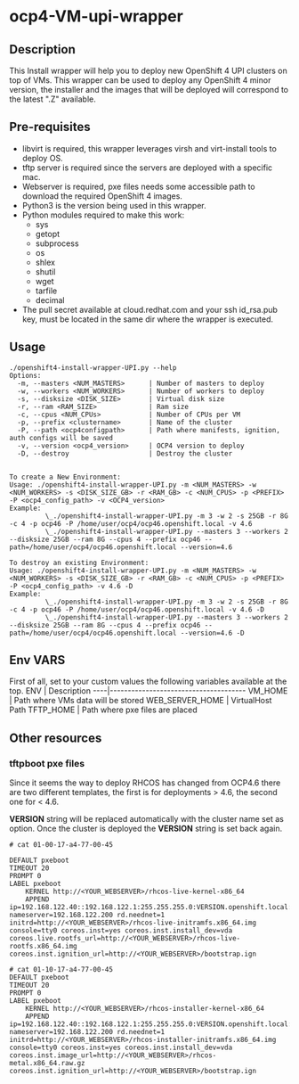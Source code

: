 # ocp4-VM-upi-wrapper

## Description
This Install wrapper will help you to deploy new OpenShift 4 UPI clusters on top of VMs.
This wrapper can be used to deploy any OpenShift 4 minor version, the installer and the images that will be deployed will correspond to the latest ".Z" available.

## Pre-requisites
* libvirt is required, this wrapper leverages virsh and virt-install tools to deploy OS.
* tftp server is required since the servers are deployed with a specific mac.
* Webserver is required, pxe files needs some accessible path to download the required OpenShift 4 images.
* Python3 is the version being used in this wrapper.
* Python modules required to make this work:
  * sys
  * getopt
  * subprocess
  * os
  * shlex
  * shutil
  * wget
  * tarfile
  * decimal
* The pull secret available at cloud.redhat.com and your ssh id_rsa.pub key, must be located in the same dir where the wrapper is executed.

## Usage
```
./openshift4-install-wrapper-UPI.py --help
Options:
  -m, --masters <NUM_MASTERS>      | Number of masters to deploy
  -w, --workers <NUM_WORKERS>      | Number of workers to deploy
  -s, --disksize <DISK_SIZE>       | Virtual disk size
  -r, --ram <RAM_SIZE>             | Ram size
  -c, --cpus <NUM_CPUs>            | Number of CPUs per VM
  -p, --prefix <clustername>       | Name of the cluster
  -P, --path <ocp4configpath>      | Path where manifests, ignition, auth configs will be saved
  -v, --version <ocp4_version>     | OCP4 version to deploy
  -D, --destroy                    | Destroy the cluster


To create a New Environment:
Usage: ./openshift4-install-wrapper-UPI.py -m <NUM_MASTERS> -w <NUM_WORKERS> -s <DISK_SIZE_GB> -r <RAM_GB> -c <NUM_CPUS> -p <PREFIX> -P <ocp4_config_path> -v <OCP4_version>
Example: 
         \_./openshift4-install-wrapper-UPI.py -m 3 -w 2 -s 25GB -r 8G -c 4 -p ocp46 -P /home/user/ocp4/ocp46.openshift.local -v 4.6
         \_./openshift4-install-wrapper-UPI.py --masters 3 --workers 2 --disksize 25GB --ram 8G --cpus 4 --prefix ocp46 --path=/home/user/ocp4/ocp46.openshift.local --version=4.6

To destroy an existing Environment:
Usage: ./openshift4-install-wrapper-UPI.py -m <NUM_MASTERS> -w <NUM_WORKERS> -s <DISK_SIZE_GB> -r <RAM_GB> -c <NUM_CPUS> -p <PREFIX> -P <ocp4_config_path> -v 4.6 -D
Example: 
         \_./openshift4-install-wrapper-UPI.py -m 3 -w 2 -s 25GB -r 8G -c 4 -p ocp46 -P /home/user/ocp4/ocp46.openshift.local -v 4.6 -D
         \_./openshift4-install-wrapper-UPI.py --masters 3 --workers 2 --disksize 25GB --ram 8G --cpus 4 --prefix ocp46 --path=/home/user/ocp4/ocp46.openshift.local --version=4.6 -D

```
## Env VARS 
First of all, set to your custom values the following variables available at the top.
ENV | Description
----|--------------------------------------
VM_HOME | Path where VMs data will be stored
WEB_SERVER_HOME | VirtualHost Path
TFTP_HOME | Path where pxe files are placed
## Other resources
### tftpboot pxe files
Since it seems the way to deploy RHCOS has changed from OCP4.6 there are two different templates, the first is for deployments > 4.6, the second one for < 4.6.

**VERSION** string will be replaced automatically with the cluster name set as <prefix> option. Once the cluster is deployed the **VERSION** string is set back again.
```
# cat 01-00-17-a4-77-00-45

DEFAULT pxeboot
TIMEOUT 20
PROMPT 0
LABEL pxeboot
    KERNEL http://<YOUR_WEBSERVER>/rhcos-live-kernel-x86_64
    APPEND ip=192.168.122.40::192.168.122.1:255.255.255.0:VERSION.openshift.local:ens3:none nameserver=192.168.122.200 rd.neednet=1 initrd=http://<YOUR_WEBSERVER>/rhcos-live-initramfs.x86_64.img console=tty0 coreos.inst=yes coreos.inst.install_dev=vda coreos.live.rootfs_url=http://<YOUR_WEBSERVER>/rhcos-live-rootfs.x86_64.img coreos.inst.ignition_url=http://<YOUR_WEBSERVER>/bootstrap.ign
```

```
# cat 01-10-17-a4-77-00-45
DEFAULT pxeboot
TIMEOUT 20
PROMPT 0
LABEL pxeboot
    KERNEL http://<YOUR_WEBSERVER>/rhcos-installer-kernel-x86_64
    APPEND ip=192.168.122.40::192.168.122.1:255.255.255.0:VERSION.openshift.local:ens3:none nameserver=192.168.122.200 rd.neednet=1 initrd=http://<YOUR_WEBSERVER>/rhcos-installer-initramfs.x86_64.img console=tty0 coreos.inst=yes coreos.inst.install_dev=vda coreos.inst.image_url=http://<YOUR_WEBSERVER>/rhcos-metal.x86_64.raw.gz coreos.inst.ignition_url=http://<YOUR_WEBSERVER>/bootstrap.ign
```
